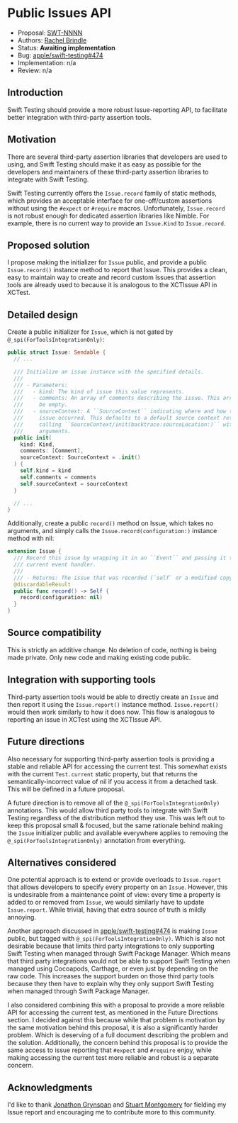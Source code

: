 # Public Issues API

* Proposal: [SWT-NNNN](NNNN-public-issues-api.md)
* Authors: [Rachel Brindle](https://github.com/younata)
* Status: **Awaiting implementation**
* Bug: [apple/swift-testing#474](https://github.com/apple/swift-testing/issues/474)
* Implementation: n/a
* Review: n/a

## Introduction

Swift Testing should provide a more robust Issue-reporting API, to facilitate
better integration with third-party assertion tools.

## Motivation

There are several third-party assertion libraries that developers are used to
using, and Swift Testing should make it as easy as possible for the developers
and maintainers of these third-party assertion libraries to integrate with
Swift Testing.

Swift Testing currently offers the `Issue.record` family of static methods,
which provides an acceptable interface for one-off/custom assertions without
using the `#expect` or `#require` macros. Unfortunately, `Issue.record` is not
robust enough for dedicated assertion libraries like Nimble. For example,
there is no current way to provide an `Issue.Kind` to `Issue.record`.


## Proposed solution

I propose making the initializer for `Issue` public, and provide a public
`Issue.record()` instance method to report that Issue. This provides a clean,
easy to maintain way to create and record custom Issues that assertion tools
are already used to because it is analogous to the XCTIssue API in XCTest.

## Detailed design

Create a public initializer for `Issue`, which is not gated by
`@_spi(ForToolsIntegrationOnly)`:

```swift
public struct Issue: Sendable {
  // ...

  /// Initialize an issue instance with the specified details.
  ///
  /// - Parameters:
  ///   - kind: The kind of issue this value represents.
  ///   - comments: An array of comments describing the issue. This array may
  ///     be empty.
  ///   - sourceContext: A ``SourceContext`` indicating where and how this
  ///     issue occurred. This defaults to a default source context returned by
  ///     calling ``SourceContext/init(backtrace:sourceLocation:)`` with zero
  ///     arguments.
  public init(
    kind: Kind,
    comments: [Comment],
    sourceContext: SourceContext = .init()
  ) {
    self.kind = kind
    self.comments = comments
    self.sourceContext = sourceContext
  }

  // ...
}
```

Additionally, create a public `record()` method on Issue, which takes no
arguments, and simply calls the `Issue.record(configuration:)` instance
method with nil:

```swift
extension Issue {
  /// Record this issue by wrapping it in an ``Event`` and passing it to the
  /// current event handler.
  ///
  /// - Returns: The issue that was recorded (`self` or a modified copy of it.)
  @discardableResult
  public func record() -> Self {
    record(configuration: nil)
  }
}
```

## Source compatibility

This is strictly an additive change. No deletion of code, nothing is being made
private. Only new code and making existing code public.

## Integration with supporting tools

Third-party assertion tools would be able to directly create an `Issue`
and then report it using the `Issue.report()` instance method. `Issue.report()`
would then work similarly to how it does now. This flow is analogous to
reporting an issue in XCTest using the XCTIssue API.

## Future directions

Also necessary for supporting third-party assertion tools is providing a stable
and reliable API for accessing the current test. This somewhat exists with the
current `Test.current` static property, but that returns the
semantically-incorrect value of nil if you access it from a detached task. This
will be defined in a future proposal.

A future direction is to remove all of the `@_spi(ForToolsIntegrationOnly)`
annotations. This would allow third party tools to integrate with Swift
Testing regardless of the distribution method they use.
This was left out to keep this proposal small & focused, but the same rationale
behind making the `Issue` initializer public and available everywhere applies
to removing the `@_spi(ForToolsIntegrationOnly)` annotation from everything.

## Alternatives considered

One potential approach is to extend or provide overloads to `Issue.report` that
allows developers to specify every property on an `Issue`. However, this is
undesirable from a maintenance point of view: every time a property is added to
or removed from `Issue`, we would similarly have to update `Issue.report`.
While trivial, having that extra source of truth is mildly annoying.

Another approach discussed in
[apple/swift-testing#474](https://github.com/apple/swift-testing/issues/474)
is making `Issue` public, but tagged with `@_spi(ForToolsIntegrationOnly)`.
Which is also not desirable because that limits third party integrations to
only supporting Swift Testing when managed through Swift Package Manager.
Which means that third party integrations would not be able to support Swift
Testing when managed using Cocoapods, Carthage, or even just by depending on
the raw code. This increases the support burden on those third party tools
because they then have to explain why they only support Swift Testing when
managed through Swift Package Manager.

I also considered combining this with a proposal to provide a more reliable
API for accessing the current test, as mentioned in the Future Directions
section. I decided against this because while that problem is motivation by the
same motivation behind this proposal, it is also a significantly harder
problem. Which is deserving of a full document describing the problem and the
solution. Additionally, the concern behind this proposal is to provide the same
access to issue reporting that `#expect` and `#require` enjoy, while making
accessing the current test more reliable and robust is a separate concern.

## Acknowledgments

I'd like to thank [Jonathon Grynspan](https://github.com/grynspan) and
[Stuart Montgomery](https://github.com/stmontgomery) for fielding my Issue
report and encouraging me to contribute more to this community.
